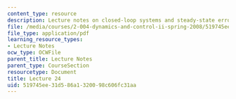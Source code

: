 ```yaml
---
content_type: resource
description: Lecture notes on closed-loop systems and steady-state errors.
file: /media/courses/2-004-dynamics-and-control-ii-spring-2008/519745ee31d586a1320098c606fc31aa_lecture_24.pdf
file_type: application/pdf
learning_resource_types:
- Lecture Notes
ocw_type: OCWFile
parent_title: Lecture Notes
parent_type: CourseSection
resourcetype: Document
title: Lecture 24
uid: 519745ee-31d5-86a1-3200-98c606fc31aa
---
```

